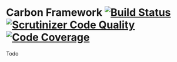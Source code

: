 # Carbon Framework [![Build Status](https://scrutinizer-ci.com/g/htmlburger/carbon-framework/badges/build.png?b=master)](https://scrutinizer-ci.com/g/htmlburger/carbon-framework/build-status/master) [![Scrutinizer Code Quality](https://scrutinizer-ci.com/g/htmlburger/carbon-framework/badges/quality-score.png?b=master)](https://scrutinizer-ci.com/g/htmlburger/carbon-framework/?branch=master) [![Code Coverage](https://scrutinizer-ci.com/g/htmlburger/carbon-framework/badges/coverage.png?b=master)](https://scrutinizer-ci.com/g/htmlburger/carbon-framework/?branch=master)

Todo
